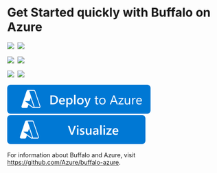 # Get Started quickly with Buffalo on Azure

<IMG SRC="https://azurequickstartsservice.blob.core.windows.net/badges/gobuffalo/PublicLastTestDate.svg" />&nbsp;
<IMG SRC="https://azurequickstartsservice.blob.core.windows.net/badges/gobuffalo/PublicDeployment.svg" />&nbsp;

<IMG SRC="https://azurequickstartsservice.blob.core.windows.net/badges/gobuffalo/FairfaxLastTestDate.svg" />&nbsp;
<IMG SRC="https://azurequickstartsservice.blob.core.windows.net/badges/gobuffalo/FairfaxDeployment.svg" />&nbsp;

<IMG SRC="https://azurequickstartsservice.blob.core.windows.net/badges/gobuffalo/BestPracticeResult.svg" />&nbsp;
<IMG SRC="https://azurequickstartsservice.blob.core.windows.net/badges/gobuffalo/CredScanResult.svg" />&nbsp;

<a href="https://portal.azure.com/#create/Microsoft.Template/uri/https%3A%2F%2Fraw.githubusercontent.com%2FAzure%2Fazure-quickstart-templates%2Fmaster%2Fgobuffalo%2Fazuredeploy.json" target="_blank">
    <img src="https://raw.githubusercontent.com/Azure/azure-quickstart-templates/master/1-CONTRIBUTION-GUIDE/images/deploytoazure.svg" />
</a>
<a href="http://armviz.io/#/?load=https%3A%2F%2Fraw.githubusercontent.com%2FAzure%2F/azure-quickstart-templates%2Fmaster%2Fgobuffalo%2Fazuredeploy.json" target="_blank">
    <img src="https://raw.githubusercontent.com/Azure/azure-quickstart-templates/master/1-CONTRIBUTION-GUIDE/images/visualizebutton.svg"/>
</a>

For information about Buffalo and Azure, visit https://github.com/Azure/buffalo-azure.

